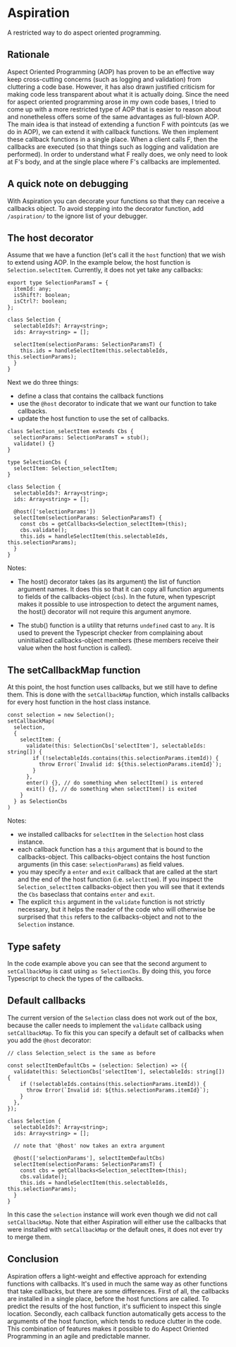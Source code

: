 # Aspiration

A restricted way to do aspect oriented programming.

## Rationale

Aspect Oriented Programming (AOP) has proven to be an effective way keep cross-cutting concerns
(such as logging and validation) from cluttering a code base. However, it has also drawn justified
criticism for making code less transparent about what it is actually doing. Since the need for aspect
oriented programming arose in my own code bases, I tried to come up with a more restricted type of
AOP that is easier to reason about and nonetheless offers some of the same advantages as full-blown AOP.
The main idea is that instead of extending a function F with pointcuts (as we do in AOP), we can extend
it with callback functions. We then implement these callback functions in a single place. When a client
calls F, then the callbacks are executed (so that things such as logging and validation are performed).
In order to understand what F really does, we only need to look at F's body, and at the single place
where F's callbacks are implemented.

## A quick note on debugging

With Aspiration you can decorate your functions so that they can receive a callbacks object. To avoid stepping into the decorator function, add `/aspiration/` to the ignore list of your debugger.

## The host decorator

Assume that we have a function (let's call it the `host` function) that we wish to extend using AOP.
In the example below, the host function is `Selection.selectItem`. Currently, it does not yet take any
callbacks:

```
export type SelectionParamsT = {
  itemId: any;
  isShift?: boolean;
  isCtrl?: boolean;
};

class Selection {
  selectableIds?: Array<string>;
  ids: Array<string> = [];

  selectItem(selectionParams: SelectionParamsT) {
    this.ids = handleSelectItem(this.selectableIds, this.selectionParams);
  }
}
```

Next we do three things:

- define a class that contains the callback functions
- use the `@host` decorator to indicate that we want our function to take callbacks.
- update the host function to use the set of callbacks.

```
class Selection_selectItem extends Cbs {
  selectionParams: SelectionParamsT = stub();
  validate() {}
}

type SelectionCbs {
  selectItem: Selection_selectItem;
}

class Selection {
  selectableIds?: Array<string>;
  ids: Array<string> = [];

  @host(['selectionParams'])
  selectItem(selectionParams: SelectionParamsT) {
    const cbs = getCallbacks<Selection_selectItem>(this);
    cbs.validate();
    this.ids = handleSelectItem(this.selectableIds, this.selectionParams);
  }
}
```

Notes:

- The host() decorator takes (as its argument) the list of function argument names. It does this so that it can copy all function arguments to fields of the callbacks-object (`cbs`). In the future, when typescript makes it possible to use introspection to detect the argument names, the host() decorator will not require this argument anymore.

- The stub() function is a utility that returns `undefined` cast to `any`. It is used to prevent the
  Typescript checker from complaining about uninitialized callbacks-object members (these members receive
  their value when the host function is called).

## The setCallbackMap function

At this point, the host function uses callbacks, but we still have to define them.
This is done with the `setCallbackMap` function, which installs callbacks for every host function in the
host class instance.

```
const selection = new Selection();
setCallbackMap(
  selection,
  {
    selectItem: {
      validate(this: SelectionCbs['selectItem'], selectableIds: string[]) {
        if (!selectableIds.contains(this.selectionParams.itemId)) {
          throw Error(`Invalid id: ${this.selectionParams.itemId}`);
        }
      },
      enter() {}, // do something when selectItem() is entered
      exit() {}, // do something when selectItem() is exited
    }
  } as SelectionCbs
)
```

Notes:

- we installed callbacks for `selectItem` in the `Selection` host class instance.
- each callback function has a `this` argument that is bound to the callbacks-object. This callbacks-object contains the host function arguments (in this case: `selectionParams`) as field values.
- you may specify a `enter` and `exit` callback that are called at the start and the end of
  the host function (i.e. `selectItem`). If you inspect the `Selection_selectItem` callbacks-object then you will see that it extends the `Cbs` baseclass that contains `enter` and `exit`.
- The explicit `this` argument in the `validate` function is not strictly necessary, but it helps the reader
  of the code who will otherwise be surprised that `this` refers to the callbacks-object and not to the
  `Selection` instance.

## Type safety

In the code example above you can see that the second argument to `setCallbackMap` is cast using `as SelectionCbs`.
By doing this, you force Typescript to check the types of the callbacks.

## Default callbacks

The current version of the `Selection` class does not work out of the box, because the caller needs to
implement the `validate` callback using `setCallbackMap`. To fix this you can specify a default set of callbacks when
you add the `@host` decorator:

```
// class Selection_select is the same as before

const selectItemDefaultCbs = (selection: Selection) => ({
  validate(this: SelectionCbs['selectItem'], selectableIds: string[]) {
    if (!selectableIds.contains(this.selectionParams.itemId)) {
      throw Error(`Invalid id: ${this.selectionParams.itemId}`);
    }
  },
});

class Selection {
  selectableIds?: Array<string>;
  ids: Array<string> = [];

  // note that '@host' now takes an extra argument

  @host(['selectionParams'], selectItemDefaultCbs)
  selectItem(selectionParams: SelectionParamsT) {
    const cbs = getCallbacks<Selection_selectItem>(this);
    cbs.validate();
    this.ids = handleSelectItem(this.selectableIds, this.selectionParams);
  }
}
```

In this case the `selection` instance will work even though we did not call `setCallbackMap`.
Note that either Aspiration will either use the callbacks that were installed with `setCallbackMap`
or the default ones, it does not ever try to merge them.

## Conclusion

Aspiration offers a light-weight and effective approach for extending functions with callbacks. It's used in much the
same way as other functions that take callbacks, but there are some differences. First of all, the callbacks are installed
in a single place, before the host functions are called. To predict the results of the host function, it's sufficient
to inspect this single location. Secondly, each callback function automatically gets access to the arguments of the host
function, which tends to reduce clutter in the code. This combination of features makes it possible to do Aspect Oriented
Programming in an agile and predictable manner.
